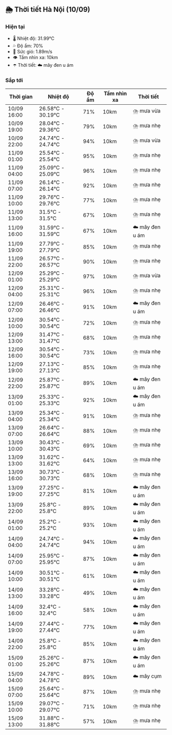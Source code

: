 ## 🌦️ Thời tiết Hà Nội (10/09)

### Hiện tại

- 🌡️ Nhiệt độ: 31.99℃
- 💦 Độ ẩm: 70%
- 💨 Sức gió: 1.89m/s
- 👁️ Tầm nhìn xa: 10km
- ☂️ Thời tiết: ☁️ mây đen u ám

### Sắp tới

| Thời gian | Nhiệt độ | Độ ẩm | Tầm nhìn xa | Thời tiết |
| --- | --- | --- | --- | --- |
| 10/09 16:00 | 26.58℃ - 30.19℃ | 71% | 10km | ⛈️ mưa vừa |
| 10/09 19:00 | 28.04℃ - 29.36℃ | 79% | 10km | ⛈️ mưa nhẹ |
| 10/09 22:00 | 24.74℃ - 24.74℃ | 94% | 10km | ⛈️ mưa vừa |
| 11/09 01:00 | 25.54℃ - 25.54℃ | 95% | 10km | ⛈️ mưa nhẹ |
| 11/09 04:00 | 25.09℃ - 25.09℃ | 96% | 10km | ⛈️ mưa nhẹ |
| 11/09 07:00 | 26.14℃ - 26.14℃ | 92% | 10km | ⛈️ mưa nhẹ |
| 11/09 10:00 | 29.76℃ - 29.76℃ | 77% | 10km | ⛈️ mưa nhẹ |
| 11/09 13:00 | 31.5℃ - 31.5℃ | 67% | 10km | ⛈️ mưa nhẹ |
| 11/09 16:00 | 31.59℃ - 31.59℃ | 67% | 10km | ☁️ mây đen u ám |
| 11/09 19:00 | 27.79℃ - 27.79℃ | 85% | 10km | ⛈️ mưa nhẹ |
| 11/09 22:00 | 26.57℃ - 26.57℃ | 90% | 10km | ⛈️ mưa nhẹ |
| 12/09 01:00 | 25.29℃ - 25.29℃ | 97% | 10km | ⛈️ mưa vừa |
| 12/09 04:00 | 25.31℃ - 25.31℃ | 96% | 10km | ⛈️ mưa nhẹ |
| 12/09 07:00 | 26.46℃ - 26.46℃ | 91% | 10km | ☁️ mây đen u ám |
| 12/09 10:00 | 30.54℃ - 30.54℃ | 72% | 10km | ⛈️ mưa nhẹ |
| 12/09 13:00 | 31.47℃ - 31.47℃ | 68% | 10km | ⛈️ mưa nhẹ |
| 12/09 16:00 | 30.54℃ - 30.54℃ | 73% | 10km | ⛈️ mưa nhẹ |
| 12/09 19:00 | 27.13℃ - 27.13℃ | 85% | 10km | ⛈️ mưa nhẹ |
| 12/09 22:00 | 25.87℃ - 25.87℃ | 89% | 10km | ☁️ mây đen u ám |
| 13/09 01:00 | 25.33℃ - 25.33℃ | 92% | 10km | ☁️ mây đen u ám |
| 13/09 04:00 | 25.34℃ - 25.34℃ | 91% | 10km | ⛈️ mưa nhẹ |
| 13/09 07:00 | 26.64℃ - 26.64℃ | 88% | 10km | ⛈️ mưa nhẹ |
| 13/09 10:00 | 30.43℃ - 30.43℃ | 69% | 10km | ⛈️ mưa nhẹ |
| 13/09 13:00 | 31.62℃ - 31.62℃ | 64% | 10km | ⛈️ mưa nhẹ |
| 13/09 16:00 | 30.73℃ - 30.73℃ | 68% | 10km | ⛈️ mưa nhẹ |
| 13/09 19:00 | 27.25℃ - 27.25℃ | 81% | 10km | ☁️ mây đen u ám |
| 13/09 22:00 | 25.8℃ - 25.8℃ | 89% | 10km | ☁️ mây đen u ám |
| 14/09 01:00 | 25.2℃ - 25.2℃ | 93% | 10km | ☁️ mây đen u ám |
| 14/09 04:00 | 24.74℃ - 24.74℃ | 94% | 10km | ☁️ mây đen u ám |
| 14/09 07:00 | 25.95℃ - 25.95℃ | 87% | 10km | ☁️ mây đen u ám |
| 14/09 10:00 | 30.51℃ - 30.51℃ | 61% | 10km | ☁️ mây đen u ám |
| 14/09 13:00 | 33.28℃ - 33.28℃ | 49% | 10km | ☁️ mây đen u ám |
| 14/09 16:00 | 32.4℃ - 32.4℃ | 58% | 10km | ☁️ mây đen u ám |
| 14/09 19:00 | 27.44℃ - 27.44℃ | 77% | 10km | ☁️ mây đen u ám |
| 14/09 22:00 | 25.8℃ - 25.8℃ | 85% | 10km | ☁️ mây đen u ám |
| 15/09 01:00 | 25.26℃ - 25.26℃ | 87% | 10km | ☁️ mây đen u ám |
| 15/09 04:00 | 24.78℃ - 24.78℃ | 89% | 10km | ☁️ mây cụm |
| 15/09 07:00 | 25.64℃ - 25.64℃ | 87% | 10km | ⛈️ mưa nhẹ |
| 15/09 10:00 | 29.07℃ - 29.07℃ | 71% | 10km | ⛈️ mưa nhẹ |
| 15/09 13:00 | 31.88℃ - 31.88℃ | 57% | 10km | ⛈️ mưa nhẹ |
